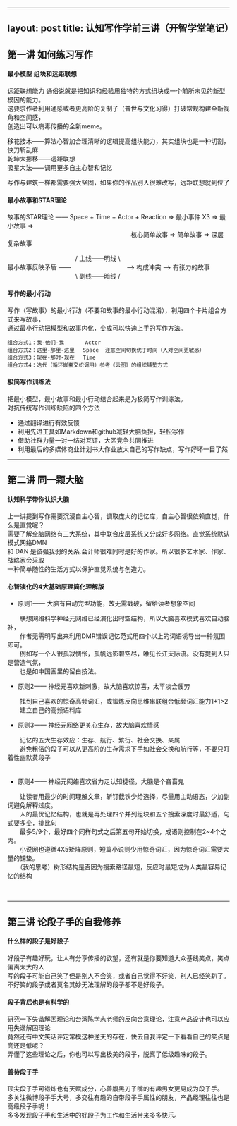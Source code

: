 

---
layout: post
title: 认知写作学前三讲（开智学堂笔记）
---
## 第一讲 如何练习写作
#### 最小模型 组块和远距联想  

远距联想能力 通俗说就是把知识和经验用独特的方式组块成一个前所未见的新型模因的能力。  
这要求作者利用通感或者更高阶的复制子（普世与文化习得）打破常规构建全新视角和空间感，  
创造出可以病毒传播的全新meme。  

移花接木——算法心智加合理清晰的逻辑提高组块能力，其实组块也是一种切割，快刀斩乱麻  
乾坤大挪移——远距联想  
吸星大法——调用更多自主心智和记忆    

写作与建筑一样都需要强大坚固，如果你的作品别人很难改写，远距联想就到位了  
 
#### 最小故事和STAR理论
故事的STAR理论 —— Space + Time + Actor + Reaction => 最小事件 X3 => 最小故事 =>   
　　　　　　　　　　　　　　　　　　　　核心简单故事 => 简单故事 => 深层复杂故事 　　

　　　　　　　　　　　/  主线——明线  \    
  最小故事反映矛盾 ——　　　　　　　　　——> 构成冲突 ——> 有张力的故事    
　　　　　　　　　　　\  副线——暗线  /     


#### 写作的最小行动
写作（写故事）的最小行动（不要和故事的最小行动混淆），利用四个卡片组合方式来写故事，  
通过最小行动把模型和故事内化，变成可以快速上手的写作方法。

    组合方式1：我-他们-我    　 Actor  
    组合方式2：这里-那里-这里 　Space  注意空间切换优于时间（人对空间更敏感）
    组合方式3：现在-那时-现在 　Time  
    组合方式4：迭代（循环嵌套交织调用）参考《云图》的组织铺垫方式    

#### 极简写作训练法
把最小模型，最小故事和最小行动结合起来是为极简写作训练法。  
对抗传统写作训练缺陷的四个方法  
* 通过翻译进行有效反馈  
* 利用先进工具如Markdown和github减轻大脑负担，轻松写作    
* 借助社群力量一对一结对互评，大区竞争共同推进  
* 利用最后的多媒体商业计划书大作业放大自己的写作缺点，写作好坏一目了然  


***  


## 第二讲 同一颗大脑
#### 认知科学带你认识大脑
上一讲提到写作需要沉浸自主心智，调取庞大的记忆库，自主心智很依赖直觉，什么是直觉呢？  
需要了解全脑网络有三大系统，其中联合皮层系统又分成好多网络。直觉系统默认模式网络DMN   
和 DAN 是彼强我弱的关系.会计师很难同时是好的作家。所以很多艺术家、作家、战略家会采取  
一种简单随性的生活方式以保护直觉系统与创造力。  

#### 心智演化的4大基础原理简化理解版
* 原则1—— 大脑有自动完型功能，故无需戳破，留给读者想象空间  

　　联想网络科学神经元网络已经演化出时空结构，所以大脑喜欢模式喜欢自动脑补，  
　　作者无需明写出来利用DMR错误记忆范式用四个以上的词语诱导出一种氛围即可。  
　　例如写一个人很孤寂惆怅，孤帆远影碧空尽，唯见长江天际流。没有提到人只是营造气氛，  
　　也是如中国画里的留白技法。  

* 原则2—— 神经元喜欢新刺激，故大脑喜欢惊喜，太平淡会疲劳  

　　找到自己喜欢的惊奇高频词汇，或锻炼反向思维串联组合低频词汇能力1+1>2  
　　建立自己的高频语料库  

* 原则3—— 神经元网络更关心生存，故大脑喜欢情感  

　　记忆的五大生存效应：生存、航行、繁衍、社会交换、亲属    
　　避免粗俗的段子可以从更高阶的生存需求下手如社会交换和航行等，不要只盯着性幽默黄段子  
　　
* 原则4—— 神经元网络喜欢省力走认知捷径，大脑是个吝啬鬼  

　　让读者用最少的时间理解文章，斩钉截铁少给选择，尽量用主动语态，少加副词避免解释过度。  
　　人的最优记忆结构，也就是再处理四个并列组块和五个搜索深度时最舒适，句式要多变，排比句    
　　最多5/9个，最好四个同样句式之后第五句开始切换，成语则控制在2~4个之内。  
　　小说网也遵循4X5矩阵原则，短篇小说则少用惊奇词汇，因为惊奇词汇需要大量的铺垫。  
　　（我的思考）树形结构是否因为搜索路径最短，反应时最短成为人类最容易记忆的结构    

　　
***  

## 第三讲 论段子手的自我修养  
#### 什么样的段子是好段子  
好段子有趣好玩，让人有分享传播的欲望，还有就是你要知道大众基线笑点，笑点偏离太大的人  
写的段子可能自己笑了但是别人不会笑，或者自己觉得不好笑，别人已经笑趴了。  
不好笑的段子或者莫名其妙无法理解的段子都不是好段子。

#### 段子背后也是有科学的
研究一下失谐解困理论和台湾陈学志老师的反向合意理论，注意产品设计也可以应用失谐解困理论  
竟然还有中文笑话评定常模这种逆天的存在，快去自我评定一下看看自己的笑点是高还是低呢？  
弄懂了这些理论之后，你也可以写出极美的段子，脱离了低级趣味的段子。

#### 善待段子手
顶尖段子手可锻炼也有天赋成分，心善腹黑刀子嘴的有趣男女更易成为段子手。  
多关注微博段子手大号，多交往有趣的自带段子手属性的朋友，产品经理往往也是高级段子手呢！  
多多发现段子手和生活中的好段子为工作和生活带来多多快乐。
